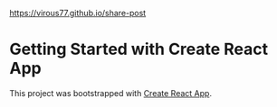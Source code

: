 https://virous77.github.io/share-post

# Getting Started with Create React App

This project was bootstrapped with [Create React App](https://github.com/facebook/create-react-app).

